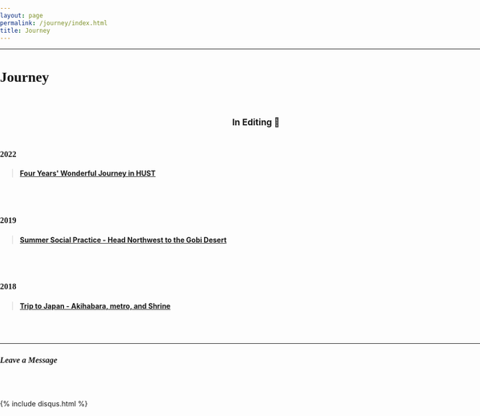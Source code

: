 ```yaml
---
layout: page
permalink: /journey/index.html
title: Journey
---
```


--------------------------------------------------------------------

<style>
html,body {
     width: 100%;
     height: 100%;
     margin: 0;
     padding: 0;
}

body {
    min-width: 1024px;
    min-height: 600px;
    user-select: none; /* Don't select the text while dragging the page with the mouse */
}

#main {
    width: 100%;
    height: 100%;
}
</style>

# <font face="Verdana">Journey</font><br/>&nbsp;

## <small><center>In Editing &#128062;</center><br/></small>

### <font face="Verdana">2022</font><br/>

> #### [Four Years' Wonderful Journey in HUST]()

<br/>&nbsp;

### <font face="Verdana">2019</font><br/>

> #### [Summer Social Practice - Head Northwest to the Gobi Desert]()

<br/>&nbsp;

### <font face="Verdana">2018</font><br/>

> #### [Trip to Japan -  Akihabara, metro, and Shrine]()

<br/>&nbsp;


---------------------------------------------------------------

### *<font face="Verdana">Leave a Message</font>*<br/>&nbsp;

<br>

{% include disqus.html %} 

<br>

<br/>&nbsp;
